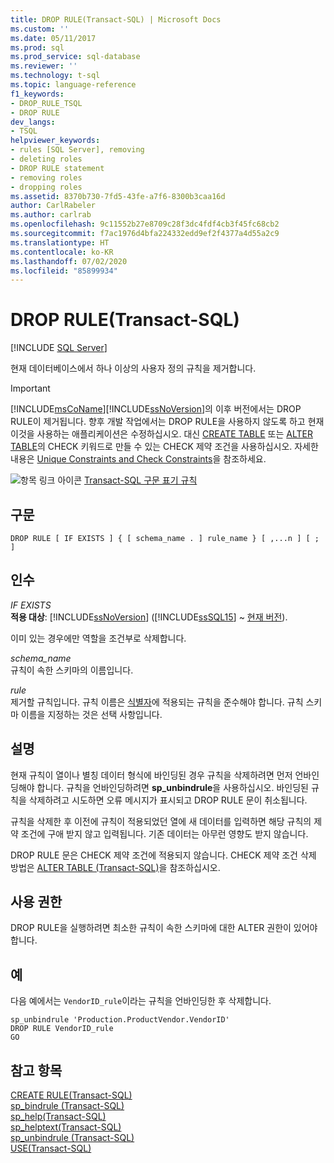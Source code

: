 ```yaml
---
title: DROP RULE(Transact-SQL) | Microsoft Docs
ms.custom: ''
ms.date: 05/11/2017
ms.prod: sql
ms.prod_service: sql-database
ms.reviewer: ''
ms.technology: t-sql
ms.topic: language-reference
f1_keywords:
- DROP_RULE_TSQL
- DROP RULE
dev_langs:
- TSQL
helpviewer_keywords:
- rules [SQL Server], removing
- deleting roles
- DROP RULE statement
- removing roles
- dropping roles
ms.assetid: 8370b730-7fd5-43fe-a7f6-8300b3caa16d
author: CarlRabeler
ms.author: carlrab
ms.openlocfilehash: 9c11552b27e8709c28f3dc4fdf4cb3f45fc68cb2
ms.sourcegitcommit: f7ac1976d4bfa224332edd9ef2f4377a4d55a2c9
ms.translationtype: HT
ms.contentlocale: ko-KR
ms.lasthandoff: 07/02/2020
ms.locfileid: "85899934"
---
```

# <a name="drop-rule-transact-sql"></a>DROP RULE(Transact-SQL)
[!INCLUDE [SQL Server](../../includes/applies-to-version/sqlserver.md)]

  현재 데이터베이스에서 하나 이상의 사용자 정의 규칙을 제거합니다.  
  
> [!IMPORTANT]
>  [!INCLUDE[msCoName](../../includes/msconame-md.md)][!INCLUDE[ssNoVersion](../../includes/ssnoversion-md.md)]의 이후 버전에서는 DROP RULE이 제거됩니다. 향후 개발 작업에서는 DROP RULE을 사용하지 않도록 하고 현재 이것을 사용하는 애플리케이션은 수정하십시오. 대신 [CREATE TABLE](../../t-sql/statements/create-table-transact-sql.md) 또는 [ALTER TABLE](../../t-sql/statements/alter-table-transact-sql.md)의 CHECK 키워드로 만들 수 있는 CHECK 제약 조건을 사용하십시오. 자세한 내용은 [Unique Constraints and Check Constraints](../../relational-databases/tables/unique-constraints-and-check-constraints.md)을 참조하세요.  
  
 ![항목 링크 아이콘](../../database-engine/configure-windows/media/topic-link.gif "항목 링크 아이콘") [Transact-SQL 구문 표기 규칙](../../t-sql/language-elements/transact-sql-syntax-conventions-transact-sql.md)  
  
## <a name="syntax"></a>구문  
  
```syntaxsql
DROP RULE [ IF EXISTS ] { [ schema_name . ] rule_name } [ ,...n ] [ ; ]  
```  
  
## <a name="arguments"></a>인수  
 *IF EXISTS*  
 **적용 대상**: [!INCLUDE[ssNoVersion](../../includes/ssnoversion-md.md)] ([!INCLUDE[ssSQL15](../../includes/sssql15-md.md)] ~ [현재 버전](https://go.microsoft.com/fwlink/p/?LinkId=299658)).  
  
 이미 있는 경우에만 역할을 조건부로 삭제합니다.  
  
 *schema_name*  
 규칙이 속한 스키마의 이름입니다.  
  
 *rule*  
 제거할 규칙입니다. 규칙 이름은 [식별자](../../relational-databases/databases/database-identifiers.md)에 적용되는 규칙을 준수해야 합니다. 규칙 스키마 이름을 지정하는 것은 선택 사항입니다.  
  
## <a name="remarks"></a>설명  
 현재 규칙이 열이나 별칭 데이터 형식에 바인딩된 경우 규칙을 삭제하려면 먼저 언바인딩해야 합니다. 규칙을 언바인딩하려면 **sp_unbindrule**을 사용하십시오. 바인딩된 규칙을 삭제하려고 시도하면 오류 메시지가 표시되고 DROP RULE 문이 취소됩니다.  
  
 규칙을 삭제한 후 이전에 규칙이 적용되었던 열에 새 데이터를 입력하면 해당 규칙의 제약 조건에 구애 받지 않고 입력됩니다. 기존 데이터는 아무런 영향도 받지 않습니다.  
  
 DROP RULE 문은 CHECK 제약 조건에 적용되지 않습니다. CHECK 제약 조건 삭제 방법은 [ALTER TABLE &#40;Transact-SQL&#41;](../../t-sql/statements/alter-table-transact-sql.md)을 참조하십시오.  
  
## <a name="permissions"></a>사용 권한  
 DROP RULE을 실행하려면 최소한 규칙이 속한 스키마에 대한 ALTER 권한이 있어야 합니다.  
  
## <a name="examples"></a>예  
 다음 예에서는 `VendorID_rule`이라는 규칙을 언바인딩한 후 삭제합니다. 
  
```  
sp_unbindrule 'Production.ProductVendor.VendorID'  
DROP RULE VendorID_rule  
GO  
```  
  
## <a name="see-also"></a>참고 항목  
 [CREATE RULE&#40;Transact-SQL&#41;](../../t-sql/statements/create-rule-transact-sql.md)   
 [sp_bindrule &#40;Transact-SQL&#41;](../../relational-databases/system-stored-procedures/sp-bindrule-transact-sql.md)   
 [sp_help&#40;Transact-SQL&#41;](../../relational-databases/system-stored-procedures/sp-help-transact-sql.md)   
 [sp_helptext&#40;Transact-SQL&#41;](../../relational-databases/system-stored-procedures/sp-helptext-transact-sql.md)   
 [sp_unbindrule &#40;Transact-SQL&#41;](../../relational-databases/system-stored-procedures/sp-unbindrule-transact-sql.md)   
 [USE&#40;Transact-SQL&#41;](../../t-sql/language-elements/use-transact-sql.md)  


